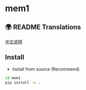 # mem1

## 🌍 README Translations

[中文说明](./README_CN.md) 

## Install

* Install from source (Recommend)

```bash
cd mem1
pip install -e .
```
